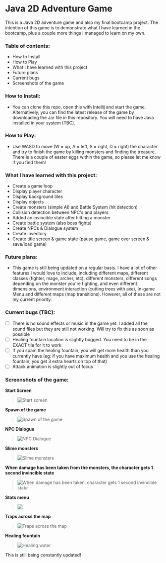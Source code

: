 # Java 2D Adventure Game 


This is a Java 2D adventure game and also my final bootcamp project. The intention of this game is to demonstrate what I have learned 
in the bootcamp, plus a couple more things I managed to learn on my own. 

### Table of contents:
- How to Install
- How to Play
- What I have learned with this project
- Future plans 
- Current bugs
- Screenshots of the game
	
### How to Install: 
- You can clone this repo, open this with Intellij and start the game. Alternatively, you can find the latest release of the game by downloading the Jar file in this repository. You will need to have Java installed in your system (TBC).
	
### How to Play:
- Use WASD to move (W = up, A = left, S = right, D = right) the character and try to finish the game by killing monsters and finding
the treasure. There is a couple of easter eggs within the game, so please let me know if you find them! 
	
### What I have learned with this project:
- Create a game loop
- Display player character
- Display background tiles
- Display objects
- Create monsters (simple AI) and Battle System (hit detection)
- Collision detection between NPC's and players
- Added an invincible state after hitting a monster
- Create battle system (also boss fights)
- Create NPCs & Dialogue system
- Create inventory
- Create title screen & game state (pause game, game over screen & save/load game)

### Future plans:
- This game is still being updated on a regular basis. I have a lot of other features I would love to include, including different maps,
different classes (fighter, mage, archer, etc), different monsters, different songs depending on the monster you're fighting, and even
different dimensions, environment interaction (cutting trees with axe), In-game Menu and different maps (map transitions). However, all of these are not my current priority. 

### Current bugs (TBC):
- [ ] There is no sound effects or music in the game yet. I added all the sound files but they are still not working. Will try to fix this as soon as possible
- [ ] Healing fountain location is slightly bugged. You need to be in the EXACT tile for it to work
- [ ] If you spam the healing fountain, you will get more health than you currently have (eg: if you have maximum health and you use the healing fountain, you get 3 extra hearts on top of that)
- [ ] Attack animation is slightly out of focus

### Screenshots of the game:

**Start Screen**

> ![Start screen](https://user-images.githubusercontent.com/56265972/231503077-e176b965-1b09-4554-b836-5698eacd982d.png)

**Spawn of the game**

> ![Spawn of the game](https://user-images.githubusercontent.com/56265972/231303209-db95af38-78da-4da4-929b-0d72d08cfedb.png)

**NPC Dialogue**

> ![NPC Dialogue](https://user-images.githubusercontent.com/56265972/231303259-4b560872-1daa-46ec-be5a-d73ab74befab.png)

**Slime monsters**

> ![Slime monsters](https://user-images.githubusercontent.com/56265972/232582111-5957679d-df29-4db7-a621-8c31650f11b7.png)

**When damage has been taken from the monsters, the character gets 1 second invincible state**

> ![When damage has been taken, character gets 1 second invincible state](https://user-images.githubusercontent.com/56265972/232582266-3d0006f8-a3c1-4737-afce-c5080a838a1b.png)

**Stats menu**

> ![](https://user-images.githubusercontent.com/56265972/232582401-d56250c5-be2b-490b-819f-a15241e468e8.png)



**Traps across the map**

> ![Traps across the map](https://user-images.githubusercontent.com/56265972/231303415-54fe064a-95a1-44bc-a4d3-32f27b4cf27c.png)

**Healing fountain**

> ![Healing water](https://user-images.githubusercontent.com/56265972/231303442-ba864c05-3323-41ba-983b-220399e9146b.png)


This is still being constantly updated! 
